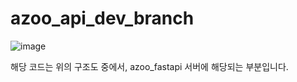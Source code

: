 # azoo_api_dev_branch
![image](https://github.com/user-attachments/assets/d5e6d411-b814-4dd5-b080-f87ce80d9c90)

해당 코드는 위의 구조도 중에서, azoo_fastapi 서버에 해당되는 부분입니다.

